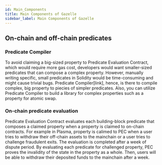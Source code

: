 ```yaml
---
id: Main_Components
title: Main Components of Gazelle
sidebar_label: Main Components of Gazelle
---
```


## On-chain and off-chain predicates

### Predicate Compiler

To avoid claiming a big-sized property to Predicate Evaluation Contract, which would require more gas cost, developers would want smaller-sized predicates that can compose a complex property. However, manually writing specific, small predicates in Solidity would be time-consuming and might cause trivial bugs. Predicate Compiler[link], hence, is there to compile complex, big property to piecies of simpler predicates.
Also, you can utilize Predicate Compiler to build a library for complex properties such as a property for atomic swap.

### On-chain predicate evaluation

Predicate Evaluation Contract evaluates each building-block predicate that composes a claimed property when a property is claimed to on-chain contracts. For example in Plasma, property is calimed to PEC when a user tries to withdraw their off-chain assets to the mainchain or a user tries to challenge fraudulent exits. The evaluation is completed after a week of dispute period.
By evaluating each predicate for challenged property, PEC proves the invalidity of the state in the property as a whole. Then, users will be able to withdraw their deposited funds to the mainchain after a week.

